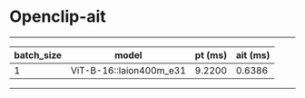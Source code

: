 # Openclip-ait
------------------------------------------------------------
batch_size| model                      | pt (ms)  | ait (ms) |
----------|----------------------------|----------|----------|
1         |ViT-B-16::laion400m_e31     |9.2200    |0.6386
------------------------------------------------------------